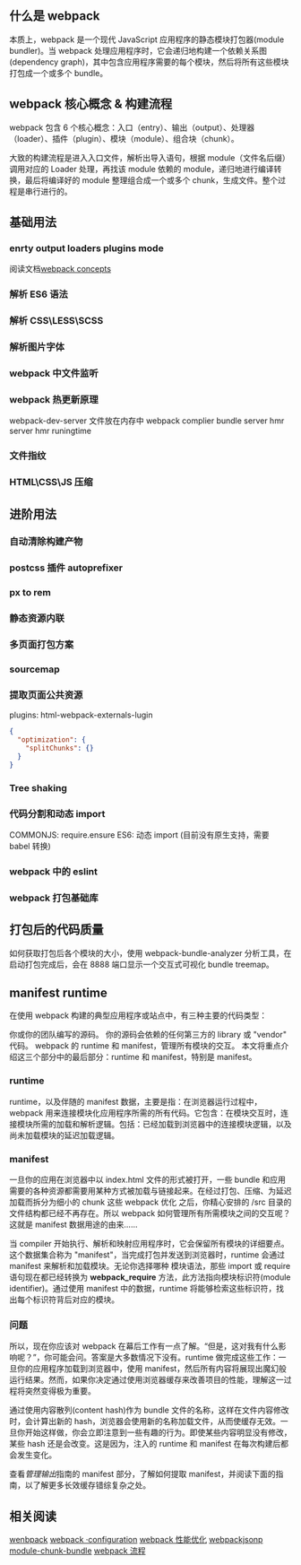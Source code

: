 ## 什么是 webpack

本质上，webpack 是一个现代 JavaScript 应用程序的静态模块打包器(module bundler)。当 webpack 处理应用程序时，它会递归地构建一个依赖关系图(dependency graph)，其中包含应用程序需要的每个模块，然后将所有这些模块打包成一个或多个 bundle。

## webpack 核心概念 & 构建流程

webpack 包含 6 个核心概念：入口（entry）、输出（output）、处理器（loader）、插件（plugin）、模块（module）、组合块（chunk）。

大致的构建流程是进入入口文件，解析出导入语句，根据 module（文件名后缀）调用对应的 Loader 处理，再找该 module 依赖的 module，递归地进行编译转换，最后将编译好的 module 整理组合成一个或多个 chunk，生成文件。整个过程是串行进行的。

## 基础用法

### enrty output loaders plugins mode

阅读文档[webpack concepts](https://webpack.docschina.org/concepts/)

### 解析 ES6 语法

### 解析 CSS\LESS\SCSS

### 解析图片字体

### webpack 中文件监听

### webpack 热更新原理

webpack-dev-server 文件放在内存中
webpack complier
bundle server
hmr server
hmr runingtime

### 文件指纹

### HTML\CSS\JS 压缩

## 进阶用法

### 自动清除构建产物

### postcss 插件 autoprefixer

### px to rem

### 静态资源内联

### 多页面打包方案

### sourcemap

### 提取页面公共资源

plugins: html-webpack-externals-lugin

```json
{
  "optimization": {
    "splitChunks": {}
  }
}
```

### Tree shaking

### 代码分割和动态 import

COMMONJS: require.ensure
ES6: 动态 import (目前没有原生支持，需要 babel 转换)

### webpack 中的 eslint

### webpack 打包基础库

## 打包后的代码质量

如何获取打包后各个模块的大小，使用 webpack-bundle-analyzer 分析工具，在启动打包完成后，会在 8888 端口显示一个交互式可视化 bundle treemap。

## manifest runtime

在使用 webpack 构建的典型应用程序或站点中，有三种主要的代码类型：

你或你的团队编写的源码。
你的源码会依赖的任何第三方的 library 或 "vendor" 代码。
webpack 的 runtime 和 manifest，管理所有模块的交互。
本文将重点介绍这三个部分中的最后部分：runtime 和 manifest，特别是 manifest。

### runtime

runtime，以及伴随的 manifest 数据，主要是指：在浏览器运行过程中，webpack 用来连接模块化应用程序所需的所有代码。它包含：在模块交互时，连接模块所需的加载和解析逻辑。包括：已经加载到浏览器中的连接模块逻辑，以及尚未加载模块的延迟加载逻辑。

### manifest

一旦你的应用在浏览器中以 index.html 文件的形式被打开，一些 bundle 和应用需要的各种资源都需要用某种方式被加载与链接起来。在经过打包、压缩、为延迟加载而拆分为细小的 chunk 这些 webpack 优化 之后，你精心安排的 /src 目录的文件结构都已经不再存在。所以 webpack 如何管理所有所需模块之间的交互呢？这就是 manifest 数据用途的由来……

当 compiler 开始执行、解析和映射应用程序时，它会保留所有模块的详细要点。这个数据集合称为 "manifest"，当完成打包并发送到浏览器时，runtime 会通过 manifest 来解析和加载模块。无论你选择哪种 模块语法，那些 import 或 require 语句现在都已经转换为 **webpack_require** 方法，此方法指向模块标识符(module identifier)。通过使用 manifest 中的数据，runtime 将能够检索这些标识符，找出每个标识符背后对应的模块。

### 问题

所以，现在你应该对 webpack 在幕后工作有一点了解。“但是，这对我有什么影响呢？”，你可能会问。答案是大多数情况下没有。runtime 做完成这些工作：一旦你的应用程序加载到浏览器中，使用 manifest，然后所有内容将展现出魔幻般运行结果。然而，如果你决定通过使用浏览器缓存来改善项目的性能，理解这一过程将突然变得极为重要。

通过使用内容散列(content hash)作为 bundle 文件的名称，这样在文件内容修改时，会计算出新的 hash，浏览器会使用新的名称加载文件，从而使缓存无效。一旦你开始这样做，你会立即注意到一些有趣的行为。即使某些内容明显没有修改，某些 hash 还是会改变。这是因为，注入的 runtime 和 manifest 在每次构建后都会发生变化。

查看*管理输出*指南的 manifest 部分，了解如何提取 manifest，并阅读下面的指南，以了解更多长效缓存错综复杂之处。

## 相关阅读

[wenbpack](https://www.yuque.com/allenzhoujiawei/kb/zsp9gp)
[webpack ·configuration](https://webpack.docschina.org/configuration)
[webpack 性能优化](https://juejin.cn/post/6844904084781154318#heading-3)
[webpackjsonp](https://ljf0113.github.io/2017/12/09/how-webpack-load-js-file/)
[module-chunk-bundle](https://www.cnblogs.com/skychx/p/webpack-module-chunk-bundle.html)
[webpack 流程](https://zhuanlan.zhihu.com/p/360421184)
